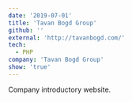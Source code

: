 ```yaml
---
date: '2019-07-01'
title: 'Tavan Bogd Group'
github: ''
external: 'http://tavanbogd.com/'
tech:
  - PHP
company: 'Tavan Bogd Group'
show: 'true'
---
```


Company introductory website.

